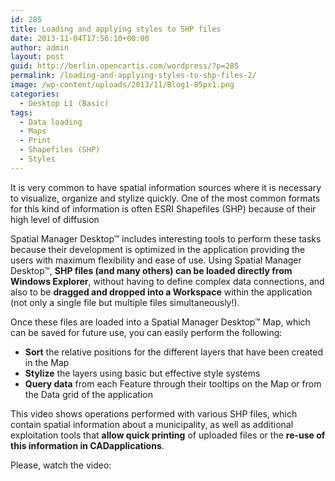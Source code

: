 ```yaml
---
id: 285
title: Loading and applying styles to SHP files
date: 2013-11-04T17:56:10+00:00
author: admin
layout: post
guid: http://berlin.opencartis.com/wordpress/?p=285
permalink: /loading-and-applying-styles-to-shp-files-2/
image: /wp-content/uploads/2013/11/Blog1-85px1.png
categories:
  - Desktop L1 (Basic)
tags:
  - Data loading
  - Maps
  - Print
  - Shapefiles (SHP)
  - Styles
---
```

It is very common to have spatial information sources where it is necessary to visualize, organize and stylize quickly. One of the most common formats for this kind of information is often ESRI Shapefiles (SHP) because of their high level of diffusion

<!--more-->

Spatial Manager Desktop™ includes interesting tools to perform these tasks because their development is optimized in the application providing the users with maximum flexibility and ease of use. Using Spatial Manager Desktop™, **SHP files (and many others) can be loaded directly from Windows Explorer**, without having to define complex data connections, and also to be **dragged and dropped into a Workspace** within the application (not only a single file but multiple files simultaneously!).

Once these files are loaded into a Spatial Manager Desktop™ Map, which can be saved for future use, you can easily perform the following:

  * **Sort** the relative positions for the different layers that have been created in the Map
  * **Stylize** the layers using basic but effective style systems
  * **Query data** from each Feature through their tooltips on the Map or from the Data grid of the application

This video shows operations performed with various SHP files, which contain spatial information about a municipality, as well as additional exploitation tools that **allow quick printing** of uploaded files or the **re-use of this information in CAD ​​applications**.

Please, watch the video:

<center>
  <br />
</center>
